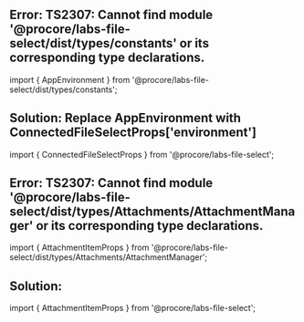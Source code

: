 
## Error: TS2307: Cannot find module '@procore/labs-file-select/dist/types/constants' or its corresponding type declarations.
import { AppEnvironment } from '@procore/labs-file-select/dist/types/constants';

## Solution: Replace AppEnvironment with ConnectedFileSelectProps['environment']
import { ConnectedFileSelectProps } from '@procore/labs-file-select';


## Error: TS2307: Cannot find module '@procore/labs-file-select/dist/types/Attachments/AttachmentManager' or its corresponding type declarations.
import { AttachmentItemProps } from '@procore/labs-file-select/dist/types/Attachments/AttachmentManager';


## Solution:
import { AttachmentItemProps } from '@procore/labs-file-select';